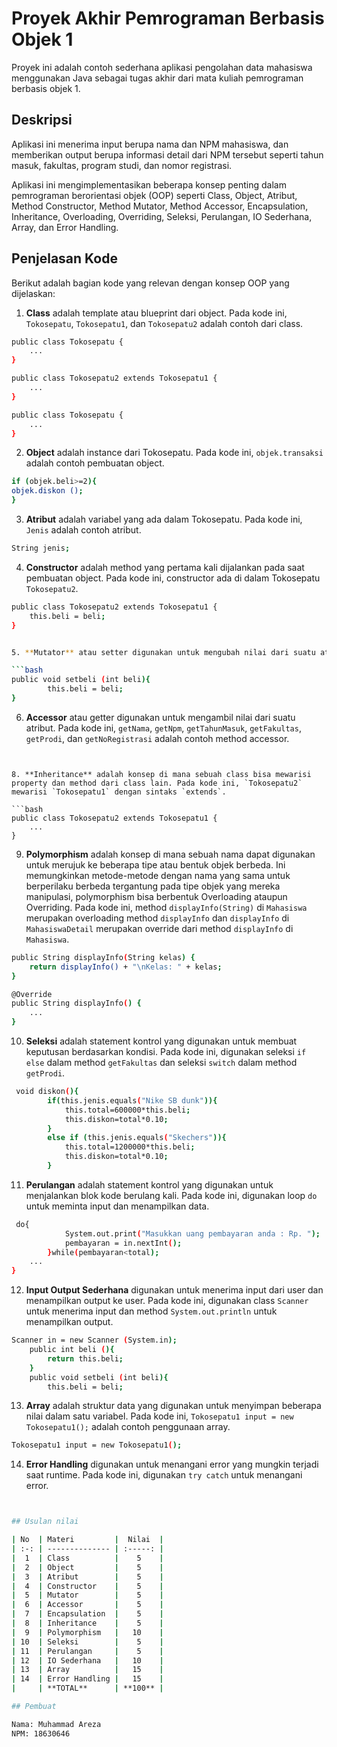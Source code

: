 # Proyek Akhir Pemrograman Berbasis Objek 1

Proyek ini adalah contoh sederhana aplikasi pengolahan data mahasiswa menggunakan Java sebagai tugas akhir dari mata kuliah pemrograman berbasis objek 1.

## Deskripsi

Aplikasi ini menerima input berupa nama dan NPM mahasiswa, dan memberikan output berupa informasi detail dari NPM tersebut seperti tahun masuk, fakultas, program studi, dan nomor registrasi.

Aplikasi ini mengimplementasikan beberapa konsep penting dalam pemrograman berorientasi objek (OOP) seperti Class, Object, Atribut, Method Constructor, Method Mutator, Method Accessor, Encapsulation, Inheritance, Overloading, Overriding, Seleksi, Perulangan, IO Sederhana, Array, dan Error Handling.

## Penjelasan Kode

Berikut adalah bagian kode yang relevan dengan konsep OOP yang dijelaskan:

1. **Class** adalah template atau blueprint dari object. Pada kode ini, `Tokosepatu`, `Tokosepatu1`, dan `Tokosepatu2` adalah contoh dari class.

```bash
public class Tokosepatu {
    ...
}

public class Tokosepatu2 extends Tokosepatu1 {
    ...
}

public class Tokosepatu {
    ...
}
```

2. **Object** adalah instance dari Tokosepatu. Pada kode ini, `objek.transaksi` adalah contoh pembuatan object.

```bash
if (objek.beli>=2){
objek.diskon ();
}
```

3. **Atribut** adalah variabel yang ada dalam Tokosepatu. Pada kode ini, `Jenis` adalah contoh atribut.

```bash
String jenis;
```

4. **Constructor** adalah method yang pertama kali dijalankan pada saat pembuatan object. Pada kode ini, constructor ada di dalam Tokosepatu `Tokosepatu2`.

```bash
public class Tokosepatu2 extends Tokosepatu1 {
    this.beli = beli;
}


5. **Mutator** atau setter digunakan untuk mengubah nilai dari suatu atribut. Pada kode ini, `setBeli` adalah contoh method mutator.

```bash
public void setbeli (int beli){
        this.beli = beli;
}

```

6. **Accessor** atau getter digunakan untuk mengambil nilai dari suatu atribut. Pada kode ini, `getNama`, `getNpm`, `getTahunMasuk`, `getFakultas`, `getProdi`, dan `getNoRegistrasi` adalah contoh method accessor.


```


8. **Inheritance** adalah konsep di mana sebuah class bisa mewarisi property dan method dari class lain. Pada kode ini, `Tokosepatu2` mewarisi `Tokosepatu1` dengan sintaks `extends`.

```bash
public class Tokosepatu2 extends Tokosepatu1 {
    ...
}
```

9. **Polymorphism** adalah konsep di mana sebuah nama dapat digunakan untuk merujuk ke beberapa tipe atau bentuk objek berbeda. Ini memungkinkan metode-metode dengan nama yang sama untuk berperilaku berbeda tergantung pada tipe objek yang mereka manipulasi, polymorphism bisa berbentuk Overloading ataupun Overriding. Pada kode ini, method `displayInfo(String)` di `Mahasiswa` merupakan overloading method `displayInfo` dan `displayInfo` di `MahasiswaDetail` merupakan override dari method `displayInfo` di `Mahasiswa`.

```bash
public String displayInfo(String kelas) {
    return displayInfo() + "\nKelas: " + kelas;
}

@Override
public String displayInfo() {
    ...
}
```

10. **Seleksi** adalah statement kontrol yang digunakan untuk membuat keputusan berdasarkan kondisi. Pada kode ini, digunakan seleksi `if else` dalam method `getFakultas` dan seleksi `switch` dalam method `getProdi`.

```bash
 void diskon(){
        if(this.jenis.equals("Nike SB dunk")){
            this.total=600000*this.beli;
            this.diskon=total*0.10;
        }
        else if (this.jenis.equals("Skechers")){
            this.total=1200000*this.beli;
            this.diskon=total*0.10;
        }
```

11. **Perulangan** adalah statement kontrol yang digunakan untuk menjalankan blok kode berulang kali. Pada kode ini, digunakan loop `do` untuk meminta input dan menampilkan data.

```bash
 do{
            System.out.print("Masukkan uang pembayaran anda : Rp. ");
            pembayaran = in.nextInt();
        }while(pembayaran<total);
    ...
}
```

12. **Input Output Sederhana** digunakan untuk menerima input dari user dan menampilkan output ke user. Pada kode ini, digunakan class `Scanner` untuk menerima input dan method `System.out.println` untuk menampilkan output.

```bash
Scanner in = new Scanner (System.in);
    public int beli (){
        return this.beli;
    }
    public void setbeli (int beli){
        this.beli = beli;
```

13. **Array** adalah struktur data yang digunakan untuk menyimpan beberapa nilai dalam satu variabel. Pada kode ini, `Tokosepatu1 input = new Tokosepatu1();` adalah contoh penggunaan array.

```bash
Tokosepatu1 input = new Tokosepatu1();
```

14. **Error Handling** digunakan untuk menangani error yang mungkin terjadi saat runtime. Pada kode ini, digunakan `try catch` untuk menangani error.

```bash


## Usulan nilai

| No  | Materi         |  Nilai  |
| :-: | -------------- | :-----: |
|  1  | Class          |    5    |
|  2  | Object         |    5    |
|  3  | Atribut        |    5    |
|  4  | Constructor    |    5    |
|  5  | Mutator        |    5    |
|  6  | Accessor       |    5    |
|  7  | Encapsulation  |    5    |
|  8  | Inheritance    |    5    |
|  9  | Polymorphism   |   10    |
| 10  | Seleksi        |    5    |
| 11  | Perulangan     |    5    |
| 12  | IO Sederhana   |   10    |
| 13  | Array          |   15    |
| 14  | Error Handling |   15    |
|     | **TOTAL**      | **100** |

## Pembuat

Nama: Muhammad Areza
NPM: 18630646
